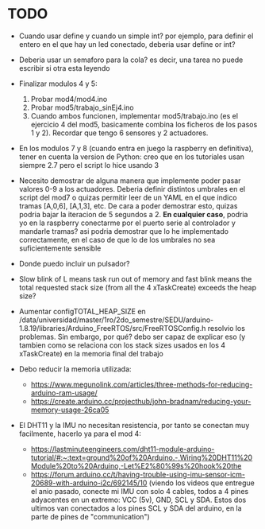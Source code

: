 # TODO

- Cuando usar define y cuando un simple int? por ejemplo, para definir el entero en el que hay un led conectado, deberia usar define or int?


- Deberia usar un semaforo para la cola? es decir, una tarea no puede escribir si otra esta leyendo


- Finalizar modulos 4 y 5:
  1. Probar mod4/mod4.ino
  2. Probar mod5/trabajo_sinEj4.ino
  3. Cuando ambos funcionen, implementar mod5/trabajo.ino (es el ejercicio 4 del mod5, basicamente combina los ficheros de los pasos 1 y 2). Recordar que tengo 6 sensores y 2 actuadores.


- En los modulos 7 y 8 (cuando entra en juego la raspberry en definitiva), tener en cuenta la version de Python: creo que en los tutoriales usan siempre 2.7 pero el script lo hice usando 3


- Necesito demostrar de alguna manera que implemente poder pasar valores 0-9 a los actuadores. Deberia definir distintos umbrales en el script del mod7 o quizas permitir leer de un YAML en el que indico tramas [A,0,6], [A,1,3], etc. De cara a poder demostrar esto, quizas podria bajar la iteracion de 5 segundos a 2. **En cualquier caso**, podria yo en la raspberry conectarme por el puerto serie al controlador y mandarle tramas? asi podria demostrar que lo he implementado correctamente, en el caso de que lo de los umbrales no sea suficientemente sensible


- Donde puedo incluir un pulsador?


- Slow blink of L means task run out of memory and fast blink means the total requested stack size (from all the 4 xTaskCreate) exceeds the heap size?


- Aumentar configTOTAL_HEAP_SIZE en /data/universidad/master/1ro/2do_semestre/SEDU/arduino-1.8.19/libraries/Arduino_FreeRTOS/src/FreeRTOSConfig.h resolvio los problemas. Sin embargo, por qué? debo ser capaz de explicar eso (y tambien como se relaciona con los stack sizes usados en los 4 xTaskCreate) en la memoria final del trabajo


- Debo reducir la memoria utilizada:
  - https://www.megunolink.com/articles/three-methods-for-reducing-arduino-ram-usage/
  - https://create.arduino.cc/projecthub/john-bradnam/reducing-your-memory-usage-26ca05


- El DHT11 y la IMU no necesitan resistencia, por tanto se conectan muy facilmente, hacerlo ya para el mod 4:
  - https://lastminuteengineers.com/dht11-module-arduino-tutorial/#:~:text=ground%20of%20Arduino.-,Wiring%20DHT11%20Module%20to%20Arduino,-Let%E2%80%99s%20hook%20the
  - https://forum.arduino.cc/t/having-trouble-using-imu-sensor-icm-20689-with-arduino-i2c/692145/10 (viendo los videos que entregue el anio pasado, conecte mi IMU con solo 4 cables, todos a 4 pines adyacentes en un extremo: VCC (5v), GND, SCL y SDA. Estos dos ultimos van conectados a los pines SCL y SDA del arduino, en la parte de pines de "communication")

